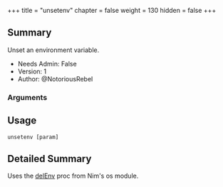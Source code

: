 +++
title = "unsetenv"
chapter = false
weight = 130
hidden = false
+++

## Summary
Unset an environment variable.
  
- Needs Admin: False  
- Version: 1  
- Author: @NotoriousRebel  

### Arguments

## Usage

```
unsetenv [param]
```


## Detailed Summary

Uses the [delEnv](https://nim-lang.org/docs/os.html#delEnv%2Cstring) proc from Nim's os module. 

